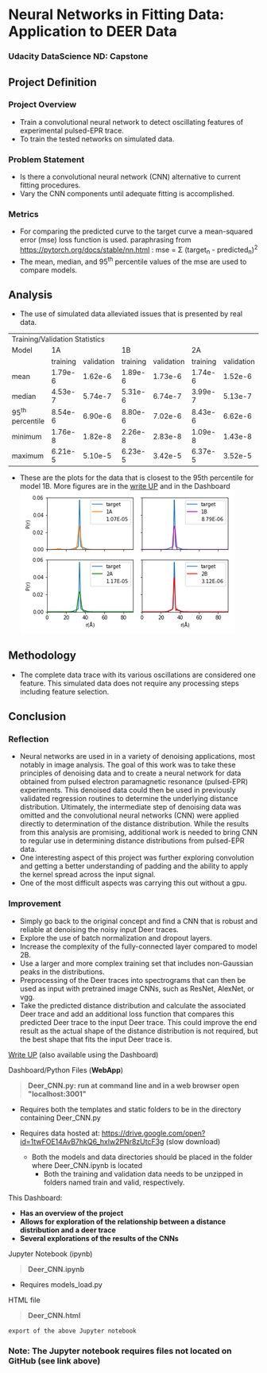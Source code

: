 # Neural Networks in Fitting Data: Application to DEER Data
### Udacity DataScience ND: Capstone

## Project Definition
### Project Overview
* Train a convolutional neural network to detect oscillating features of experimental pulsed-EPR trace.
* To train the tested networks on simulated data.
### Problem Statement
* Is there a convolutional neural network (CNN) alternative to current fitting procedures.
* Vary the CNN components until adequate fitting is accomplished.
### Metrics
* For comparing the predicted curve to the target curve a mean-squared error (mse) loss function is used.
paraphrasing from https://pytorch.org/docs/stable/nn.html : mse = &#931; (target<sub>n</sub> - predicted<sub>n</sub>)<sup>2</sup> 
* The mean, median, and 95<sup>th</sup> percentile values of the mse are used to compare models.

## Analysis
* The use of simulated data alleviated issues that is presented by real data.

<table>
   <tr> <td colspan<td colspan="9">Training/Validation Statistics</td>  </tr>
   <tr> <td>Model</td> <td colspan="2">1A</td> <td colspan="2">1B</td> <td colspan="2">2A</td> <td colspan="2">2B</td> </tr>
   <tr> <td></td> <td>training</td> <td>validation</td> <td>training</td> <td>validation</td> <td>training</td> <td>validation</td> <td>training</td> <td>validation</td> </tr>
   <tr> <td>mean</td> <td>1.79e-6</td> <td>1.62e-6</td> <td>1.89e-6</td> <td>1.73e-6</td> <td>1.74e-6</td> <td>1.52e-6</td> <td>9.58e-7</td> <td>1.27e-6</td> </tr>
   <tr> <td>median</td> <td>4.53e-7</td> <td>5.74e-7</td> <td>5.31e-6</td> <td>6.74e-7</td> <td>3.99e-7</td> <td>5.13e-7</td> <td>2.23e-7</td> <td>3.80e-7</td> </tr>
   <tr> <td>95<sup>th</sup> percentile</td> <td>8.54e-6</td> <td>6.90e-6</td> <td>8.80e-6</td> <td>7.02e-6</td> <td>8.43e-6</td> <td>6.62e-6</td> <td>4.26e-6</td> <td>5.70e-6</td> </tr>
   <tr> <td>minimum</td> <td>1.76e-8</td> <td>1.82e-8</td> <td>2.26e-8</td> <td>2.83e-8</td> <td>1.09e-8</td> <td>1.43e-8</td> <td>6.02e-9</td> <td>7.23e-9</td> </tr>
   <tr> <td>maximum</td> <td>6.21e-5</td> <td>5.10e-5</td> <td>6.23e-5</td> <td>3.42e-5</td> <td>6.37e-5</td> <td>3.52e-5</td> <td>6.01e-5</td> <td>8.76e-5</td> </tr>
</table>

* These are the plots for the data that is closest to the 95th percentile for model 1B. More figures are in the [write UP](./static/Deer_CNN.pdf) and in the Dashboard
![Plot of the 95th percentile for model 1B and how the rest of the models worked](https://github.com/RS-ND/Capstone-Project/blob/master/images/1B_95.png)

## Methodology
* The complete data trace with its various oscillations are considered one feature. This simulated data does not require any processing steps including feature selection.

## Conclusion
### Reflection
*  Neural networks are used in in a variety of denoising applications, most notably in image analysis. The goal of this work was to take these principles of denoising data and to create a neural network for data obtained from pulsed electron paramagnetic resonance (pulsed-EPR) experiments. This denoised data could then be used in previously validated regression routines to determine the underlying distance distribution. Ultimately, the intermediate step of denoising data was omitted and the convolutional neural networks (CNN) were applied directly to determination of the distance distribution. While the results from this analysis are promising, additional work is needed to bring CNN to regular use in determining distance distributions from pulsed-EPR data.
* One interesting aspect of this project was further exploring convolution and getting a better understanding of padding and the ability to apply the kernel spread across the input signal.
* One of the most difficult aspects was carrying this out without a gpu.

### Improvement
* Simply go back to the original concept and find a CNN that is robust and reliable at denoising the noisy input Deer traces.
* Explore the use of batch normalization and dropout layers.
* Increase the complexity of the fully-connected layer compared to model 2B.
* Use a larger and more complex training set that includes non-Gaussian peaks in the distributions.
* Preprocessing of the Deer traces into spectrograms that can then be used as input with pretrained image CNNs, such as ResNet, AlexNet, or vgg.
* Take the predicted distance distribution and calculate the associated Deer trace and add an additional loss function that compares this predicted Deer trace to the input Deer trace. This could improve the end result as the actual shape of the distance distribution is not required, but the best shape that fits the input Deer trace is.

[Write UP](./static/Deer_CNN.pdf) (also available using the Dashboard)


Dashboard/Python Files (**__WebApp__**)
> __Deer_CNN.py: run at command line and in a web browser open "localhost:3001"__

* Requires both the templates and static folders to be in the directory containing Deer_CNN.py

* Requires data hosted at: https://drive.google.com/open?id=1twFOE14AvB7hkQ6_hxlw2PNr8zUtcF3g (slow download)
  * Both the models and data directories should be placed in the folder where Deer_CNN.ipynb is located
    * Both the training and validation data needs to be unzipped in folders named train and valid, respectively.

This Dashboard:
* __Has an overview of the project__
* __Allows for exploration of the relationship between a distance distribution and a deer trace__
* __Several explorations of the results of the CNNs__


Jupyter Notebook (ipynb) 
> __Deer_CNN.ipynb__

* Requires models_load.py


HTML file
> __Deer_CNN.html__

    export of the above Jupyter notebook

 
### Note: The Jupyter notebook requires files not located on GitHub (see link above)
     
     

